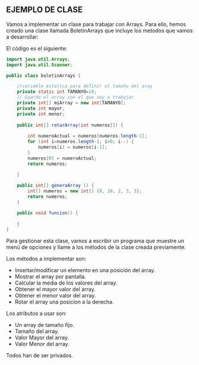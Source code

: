 ## EJEMPLO DE CLASE

Vamos a implementar un clase para trabajar con Arrays. 
Para ello, hemos creado una clase llamada BoletinArrays que incluye los metodos 
que vamos a desarrollar:

El código es el siguiente:

```java
import java.util.Arrays;
import java.util.Scanner;

public class boletinArrays {

    //variable estatica para definir el tamaño del aray
    private static int TAMANYO=10;
    // Guardo el array con el que voy a trabajar
    private int[] miArray = new int[TAMANYO];
    private int mayor;
    private int menor;
    
    public int[] rotarArray(int numeros[]) {
        
        int numeroActual = numeros[numeros.length-1];
        for (int i=numeros.length-1; i>0; i--) {                         
            numeros[i] = numeros[i-1];                
        }
        numeros[0] = numeroActual;
        return numeros;
        
    }

    public int[] generaArray () {
        int[] numeros = new int[] {8, 10, 2, 3, 5};
        return numeros;
    }

    public void funcion() {
       
    }
}
```

Para gestionar esta clase, vamos a escribir un programa que muestre un menú de opciones 
y llame a los métodos de la clase creada previamente.

Los métodos a implementar son:
- Insertar/modificar un elemento en una posición del array.
- Mostrar el array por pantalla.
- Calcular la media de los valores del array.
- Obtener el mayor valor del array.
- Obtener el menor valor del array.
- Rotar el array una posicion a la derecha.

Los atributos a usar son:
- Un array de tamaño fijo.
- Tamaño del array.
- Valor Mayor del array.
- Valor Menor del array.

Todos han de ser privados.
